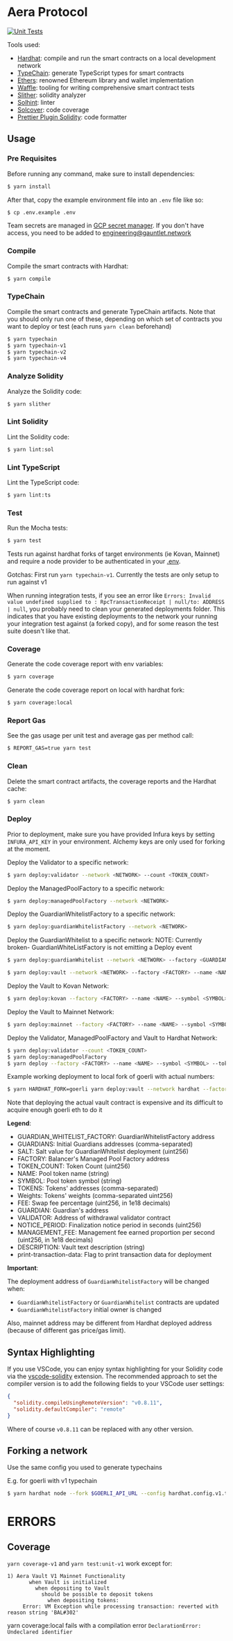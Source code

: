 # Aera Protocol

[![Unit Tests](https://github.com/GauntletNetworks/aera-contracts/actions/workflows/unit.yml/badge.svg)](https://github.com/GauntletNetworks/aera-contracts/actions/workflows/unit.yml)

Tools used:

- [Hardhat](https://github.com/nomiclabs/hardhat): compile and run the smart contracts on a local development network
- [TypeChain](https://github.com/ethereum-ts/TypeChain): generate TypeScript types for smart contracts
- [Ethers](https://github.com/ethers-io/ethers.js/): renowned Ethereum library and wallet implementation
- [Waffle](https://github.com/EthWorks/Waffle): tooling for writing comprehensive smart contract tests
- [Slither](https://github.com/crytic/slither): solidity analyzer
- [Solhint](https://github.com/protofire/solhint): linter
- [Solcover](https://github.com/sc-forks/solidity-coverage): code coverage
- [Prettier Plugin Solidity](https://github.com/prettier-solidity/prettier-plugin-solidity): code formatter

## Usage

### Pre Requisites

Before running any command, make sure to install dependencies:

```sh
$ yarn install
```

After that, copy the example environment file into an `.env` file like so:

```sh
$ cp .env.example .env
```

Team secrets are managed in [GCP secret manager](https://console.cloud.google.com/security/secret-manager?project=gauntlet-sim). If you don't have access, you need to be added to engineering@gauntlet.network

### Compile

Compile the smart contracts with Hardhat:

```sh
$ yarn compile
```

### TypeChain

Compile the smart contracts and generate TypeChain artifacts. Note that you should only run one of these, depending on which set of contracts you want to deploy or test (each runs `yarn clean` beforehand)

```sh
$ yarn typechain
$ yarn typechain-v1
$ yarn typechain-v2
$ yarn typechain-v4
```

### Analyze Solidity

Analyze the Solidity code:

```sh
$ yarn slither
```

### Lint Solidity

Lint the Solidity code:

```sh
$ yarn lint:sol
```

### Lint TypeScript

Lint the TypeScript code:

```sh
$ yarn lint:ts
```

### Test

Run the Mocha tests:

```sh
$ yarn test
```

Tests run against hardhat forks of target environments (ie Kovan, Mainnet) and require a node provider to be authenticated in your [.env](./.env).

Gotchas:
First run `yarn typechain-v1`. Currently the tests are only setup to run against v1

When running integration tests, if you see an error like `Errors: Invalid value undefined supplied to : RpcTransactionReceipt | null/to: ADDRESS | null`, you probably need to clean your generated deployments folder. This indicates that you have existing deployments to the network your running your integration test against (a forked copy), and for some reason the test suite doesn't like that.

### Coverage

Generate the code coverage report with env variables:

```sh
$ yarn coverage
```

Generate the code coverage report on local with hardhat fork:

```sh
$ yarn coverage:local
```

### Report Gas

See the gas usage per unit test and average gas per method call:

```sh
$ REPORT_GAS=true yarn test
```

### Clean

Delete the smart contract artifacts, the coverage reports and the Hardhat cache:

```sh
$ yarn clean
```

### Deploy

Prior to deployment, make sure you have provided Infura keys by setting `INFURA_API_KEY` in your environment. Alchemy keys are only used for forking at the moment.

Deploy the Validator to a specific network:

```sh
$ yarn deploy:validator --network <NETWORK> --count <TOKEN_COUNT>
```

Deploy the ManagedPoolFactory to a specific network:

```sh
$ yarn deploy:managedPoolFactory --network <NETWORK>
```

Deploy the GuardianWhitelistFactory to a specific network:

```sh
$ yarn deploy:guardianWhitelistFactory --network <NETWORK>
```

Deploy the GuardianWhitelist to a specific network:
NOTE: Currently broken- GuardianWhiteListFactory is not emitting a Deploy event

```sh
$ yarn deploy:guardianWhitelist --network <NETWORK> --factory <GUARDIAN_WHITELIST_FACTORY> --guardians <GUARDIANS> --salt <SALT>
```

```sh
$ yarn deploy:vault --network <NETWORK> --factory <FACTORY> --name <NAME> --symbol <SYMBOL> --tokens <TOKENS> --weights <WEIGHTS> --swap-fee <FEE> --guardian <GUARDIAN> --validator <VALIDATOR> --notice-period <NOTICE_PERIOD> --management-fee <MANAGEMENT_FEE> --description <DESCRIPTION>
```

Deploy the Vault to Kovan Network:

```sh
$ yarn deploy:kovan --factory <FACTORY> --name <NAME> --symbol <SYMBOL> --tokens <TOKENS> --weights <WEIGHTS> --swap-fee <FEE> --guardian <GUARDIAN> --validator <VALIDATOR> --notice-period <NOTICE_PERIOD> --management-fee <MANAGEMENT_FEE> --description <DESCRIPTION>
```

Deploy the Vault to Mainnet Network:

```sh
$ yarn deploy:mainnet --factory <FACTORY> --name <NAME> --symbol <SYMBOL> --tokens <TOKENS> --weights <WEIGHTS> --swap-fee <FEE> --guardian <GUARDIAN> --validator <VALIDATOR> --notice-period <NOTICE_PERIOD> --management-fee <MANAGEMENT_FEE> --description <DESCRIPTION>
```

Deploy the Validator, ManagedPoolFactory and Vault to Hardhat Network:

```sh
$ yarn deploy:validator --count <TOKEN_COUNT>
$ yarn deploy:managedPoolFactory
$ yarn deploy --factory <FACTORY> --name <NAME> --symbol <SYMBOL> --tokens <TOKENS> --weights <WEIGHTS> --swap-fee <FEE> --guardian <GUARDIAN> --validator <VALIDATOR> --notice-period <NOTICE_PERIOD> --management-fee <MANAGEMENT_FEE> --description <DESCRIPTION> --print-transaction-data
```

Example working deployment to local fork of goerli with actual numbers:

```sh
$ yarn HARDHAT_FORK=goerli yarn deploy:vault --network hardhat --factory 0x14c7F6fC66EcA3954894CF54469CF6d7f2076Aa2 --name test --symbol TEST --tokens 0x2f3A40A3db8a7e3D09B0adfEfbCe4f6F81927557,0xB4FBF271143F4FBf7B91A5ded31805e42b2208d6 --weights 100000000000000000,900000000000000000 --swap-fee 1000000000000 --guardian 0x3345261FDae0BC146B2F45484DcCeB4708a3FEC4 --validator 0xFa60a31d9a684795af7E8c2F5E35eC1C5fA5a84B --notice-period 30 --management-fee 100000  --description goerlitestvault
```

Note that deploying the actual vault contract is expensive and its difficult to acquire enough goerli eth to do it

**Legend**:

- GUARDIAN_WHITELIST_FACTORY: GuardianWhitelistFactory address
- GUARDIANS: Initial Guardians addresses (comma-separated)
- SALT: Salt value for GuardianWhitelist deployment (uint256)
- FACTORY: Balancer's Managed Pool Factory address
- TOKEN_COUNT: Token Count (uint256)
- NAME: Pool token name (string)
- SYMBOL: Pool token symbol (string)
- TOKENS: Tokens' addresses (comma-separated)
- Weights: Tokens' weights (comma-separated uint256)
- FEE: Swap fee percentage (uint256, in 1e18 decimals)
- GUARDIAN: Guardian's address
- VALIDATOR: Address of withdrawal validator contract
- NOTICE_PERIOD: Finalization notice period in seconds (uint256)
- MANAGEMENT_FEE: Management fee earned proportion per second (uint256, in 1e18 decimals)
- DESCRIPTION: Vault text description (string)
- print-transaction-data: Flag to print transaction data for deployment

**Important**:

The deployment address of `GuardianWhitelistFactory` will be changed when:

- `GuardianWhitelistFactory` or `GuardianWhitelist` contracts are updated
- `GuardianWhitelistFactory` initial owner is changed

Also, mainnet address may be different from Hardhat deployed address (because of different gas price/gas limit).

## Syntax Highlighting

If you use VSCode, you can enjoy syntax highlighting for your Solidity code via the
[vscode-solidity](https://github.com/juanfranblanco/vscode-solidity) extension. The recommended approach to set the
compiler version is to add the following fields to your VSCode user settings:

```json
{
  "solidity.compileUsingRemoteVersion": "v0.8.11",
  "solidity.defaultCompiler": "remote"
}
```

Where of course `v0.8.11` can be replaced with any other version.


## Forking a network

Use the same config you used to generate typechains

E.g. for goerli with v1 typechain
```sh
$ yarn hardhat node --fork $GOERLI_API_URL --config hardhat.config.v1.ts
```

# ERRORS


## Coverage
`yarn coverage-v1` and `yarn test:unit-v1` work except for:
```
1) Aera Vault V1 Mainnet Functionality
       when Vault is initialized
         when depositing to Vault
           should be possible to deposit tokens
             when depositing tokens:
     Error: VM Exception while processing transaction: reverted with reason string 'BAL#302'
```

yarn coverage:local fails with a compilation error `DeclarationError: Undeclared identifier`
